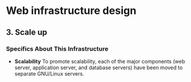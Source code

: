 # Web infrastructure design

## 3. Scale up

### Specifics About This Infrastructure

- **Scalability**
    To promote scalability, each of the major components (web server, application server, and database servers) have been moved to separate GNU/Linux servers.
